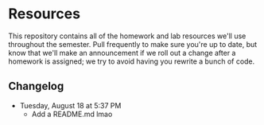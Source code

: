 # Resources

This repository contains all of the homework and lab resources we'll use throughout the semester.
Pull frequently to make sure you're up to date, but know that we'll make an announcement if we roll out a change after a homework is assigned; we try to avoid having you rewrite a bunch of code.

## Changelog

- Tuesday, August 18 at 5:37 PM
    - Add a README.md lmao
